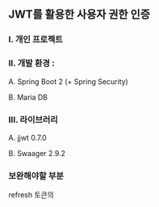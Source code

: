 ## **JWT를 활용한 사용자 권한 인증**

### I. 개인 프로젝트


### II. 개발 환경 : 

A.	Spring Boot 2 (+ Spring Security)

B.	Maria DB


### III. 라이브러리

A. jjwt 0.7.0

B. Swaager 2.9.2

### 보완해야할 부분

refresh 토큰의 
